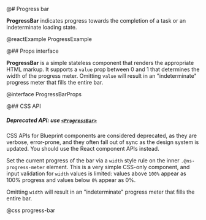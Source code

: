 @# Progress bar

**ProgressBar** indicates progress towards the completion of a task or an indeterminate loading state.

@reactExample ProgressExample

@## Props interface

**ProgressBar** is a simple stateless component that renders the appropriate HTML markup. It supports a `value` prop
between 0 and 1 that determines the width of the progress meter. Omitting `value` will result in an "indeterminate"
progress meter that fills the entire bar.

@interface ProgressBarProps

@## CSS API

<div class="@ns-callout @ns-intent-warning @ns-icon-warning-sign @ns-callout-has-body-content">
    <h5 class="@ns-heading">

Deprecated API: use [`<ProgressBar>`](#core/components/progress-bar)

</h5>

CSS APIs for Blueprint components are considered deprecated, as they are verbose, error-prone, and they
often fall out of sync as the design system is updated. You should use the React component APIs instead.

</div>

Set the current progress of the bar via a `width` style rule on the inner `.@ns-progress-meter` element. This is a very
simple CSS-only component, and input validation for `width` values is limited: values above `100%` appear as 100%
progress and values below `0%` appear as 0%.

Omitting `width` will result in an "indeterminate" progress meter that fills the entire bar.

@css progress-bar
